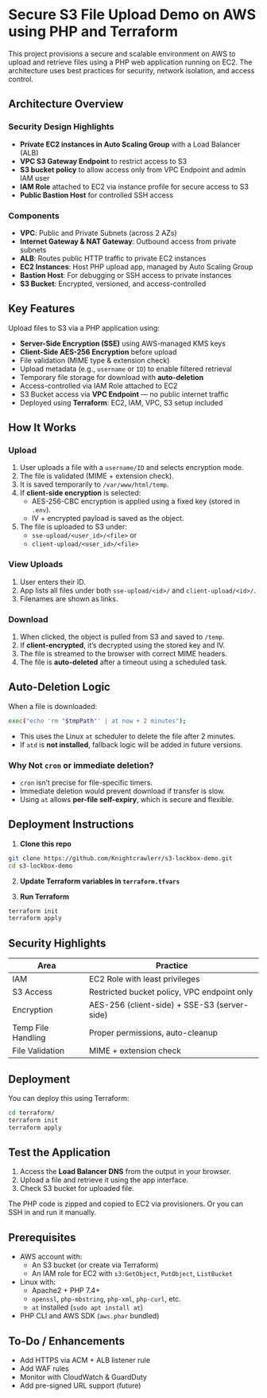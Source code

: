 # Secure S3 File Upload Demo on AWS using PHP and Terraform

This project provisions a secure and scalable environment on AWS to upload and retrieve files using a PHP web application running on EC2. The architecture uses best practices for security, network isolation, and access control.

## Architecture Overview

### Security Design Highlights
- **Private EC2 instances in Auto Scaling Group** with a Load Balancer (ALB)
- **VPC S3 Gateway Endpoint** to restrict access to S3
- **S3 bucket policy** to allow access only from VPC Endpoint and admin IAM user
- **IAM Role** attached to EC2 via instance profile for secure access to S3
- **Public Bastion Host** for controlled SSH access

### Components
- **VPC**: Public and Private Subnets (across 2 AZs)
- **Internet Gateway & NAT Gateway**: Outbound access from private subnets
- **ALB**: Routes public HTTP traffic to private EC2 instances
- **EC2 Instances**: Host PHP upload app, managed by Auto Scaling Group
- **Bastion Host**: For debugging or SSH access to private instances
- **S3 Bucket**: Encrypted, versioned, and access-controlled

  
## Key Features

 Upload files to S3 via a PHP application using:
  - **Server-Side Encryption (SSE)** using AWS-managed KMS keys
  - **Client-Side AES-256 Encryption** before upload
- File validation (MIME type & extension check)
- Upload metadata (e.g., `username` or `ID`) to enable filtered retrieval
- Temporary file storage for download with **auto-deletion**
- Access-controlled via IAM Role attached to EC2
- S3 Bucket access via **VPC Endpoint** — no public internet traffic
- Deployed using **Terraform**: EC2, IAM, VPC, S3 setup included



## How It Works

### Upload

1. User uploads a file with a `username/ID` and selects encryption mode.
2. The file is validated (MIME + extension check).
3. It is saved temporarily to `/var/www/html/temp`.
4. If **client-side encryption** is selected:
   - AES-256-CBC encryption is applied using a fixed key (stored in `.env`).
   - IV + encrypted payload is saved as the object.
5. The file is uploaded to S3 under:
   - `sse-upload/<user_id>/<file>` or
   - `client-upload/<user_id>/<file>`

### View Uploads

1. User enters their ID.
2. App lists all files under both `sse-upload/<id>/` and `client-upload/<id>/`.
3. Filenames are shown as links.

### Download

1. When clicked, the object is pulled from S3 and saved to `/temp`.
2. If **client-encrypted**, it’s decrypted using the stored key and IV.
3. The file is streamed to the browser with correct MIME headers.
4. The file is **auto-deleted** after a timeout using a scheduled task.


## Auto-Deletion Logic

When a file is downloaded:

```bash
exec("echo 'rm "$tmpPath"' | at now + 2 minutes");
```

- This uses the Linux `at` scheduler to delete the file after 2 minutes.
- If `atd` is **not installed**, fallback logic will be added in future versions.

### Why Not `cron` or immediate deletion?

- `cron` isn’t precise for file-specific timers.
- Immediate deletion would prevent download if transfer is slow.
- Using `at` allows **per-file self-expiry**, which is secure and flexible.


## Deployment Instructions

1. **Clone this repo**
```bash
git clone https://github.com/Knightcrawlerr/s3-lockbox-demo.git
cd s3-lockbox-demo
```

2. **Update Terraform variables in `terraform.tfvars`**

3. **Run Terraform**
```bash
terraform init
terraform apply
```

## Security Highlights

| Area            | Practice                                  |
|------------------|---------------------------------------------|
| IAM               | EC2 Role with least privileges               |
| S3 Access         | Restricted bucket policy, VPC endpoint only |
| Encryption        | AES-256 (client-side) + SSE-S3 (server-side)|
| Temp File Handling| Proper permissions, auto-cleanup            |
| File Validation   | MIME + extension check                      |

## Deployment

You can deploy this using Terraform:

```bash
cd terraform/
terraform init
terraform apply
```

## Test the Application

1. Access the **Load Balancer DNS** from the output in your browser.
2. Upload a file and retrieve it using the app interface.
3. Check S3 bucket for uploaded file.

The PHP code is zipped and copied to EC2 via provisioners. Or you can SSH in and run it manually.


## Prerequisites

- AWS account with:
  - An S3 bucket (or create via Terraform)
  - An IAM role for EC2 with `s3:GetObject`, `PutObject`, `ListBucket`
- Linux with:
  - Apache2 + PHP 7.4+
  - `openssl`, `php-mbstring`, `php-xml`, `php-curl`, etc.
  - `at` installed (`sudo apt install at`)
- PHP CLI and AWS SDK (`aws.phar` bundled)

## To-Do / Enhancements

- Add HTTPS via ACM + ALB listener rule
- Add WAF rules
- Monitor with CloudWatch & GuardDuty
- Add pre-signed URL support (future)



